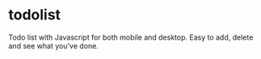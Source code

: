 # todolist
Todo list with Javascript for both mobile and desktop. Easy to add, delete and see what you've done.
